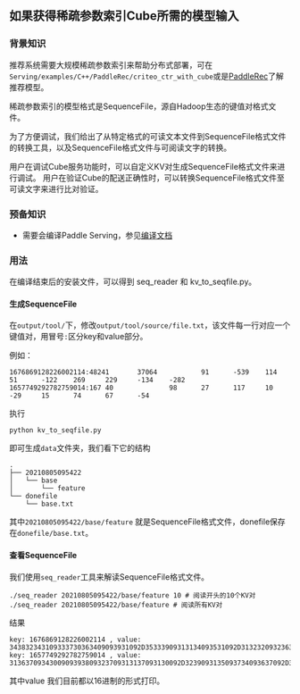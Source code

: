 ## 如果获得稀疏参数索引Cube所需的模型输入

### 背景知识

推荐系统需要大规模稀疏参数索引来帮助分布式部署，可在`Serving/examples/C++/PaddleRec/criteo_ctr_with_cube`或是[PaddleRec](https://github.com/paddlepaddle/paddlerec)了解推荐模型。

稀疏参数索引的模型格式是SequenceFile，源自Hadoop生态的键值对格式文件。

为了方便调试，我们给出了从特定格式的可读文本文件到SequenceFile格式文件的转换工具，以及SequenceFile格式文件与可阅读文字的转换。

用户在调试Cube服务功能时，可以自定义KV对生成SequenceFile格式文件来进行调试。
用户在验证Cube的配送正确性时，可以转换SequenceFile格式文件至可读文字来进行比对验证。

### 预备知识

- 需要会编译Paddle Serving，参见[编译文档](./Compile_EN.md)

### 用法

在编译结束后的安装文件，可以得到 seq_reader 和 kv_to_seqfile.py。

#### 生成SequenceFile

在`output/tool/`下，修改`output/tool/source/file.txt`，该文件每一行对应一个键值对，用冒号`:`区分key和value部分。

例如：
```
1676869128226002114:48241       37064           91      -539    114     51      -122    269     229     -134    -282
1657749292782759014:167 40              98      27      117     10      -29     15      74      67      -54
```
执行
```
python kv_to_seqfile.py
```
即可生成`data`文件夹，我们看下它的结构

```
.
├── 20210805095422
│   └── base
│       └── feature
└── donefile
    └── base.txt
```
其中`20210805095422/base/feature` 就是SequenceFile格式文件，donefile保存在`donefile/base.txt`。

#### 查看SequenceFile

我们使用`seq_reader`工具来解读SequenceFile格式文件。
```
./seq_reader 20210805095422/base/feature 10 # 阅读开头的10个KV对
./seq_reader 20210805095422/base/feature # 阅读所有KV对
```

结果
```
key: 1676869128226002114 , value: 343832343109333730363409093931092D35333909313134093531092D3132320932363909323239092D313334092D323832
key: 1657749292782759014 , value: 3136370934300909393809323709313137093130092D3239093135093734093637092D3534
```

其中value 我们目前都以16进制的形式打印。
